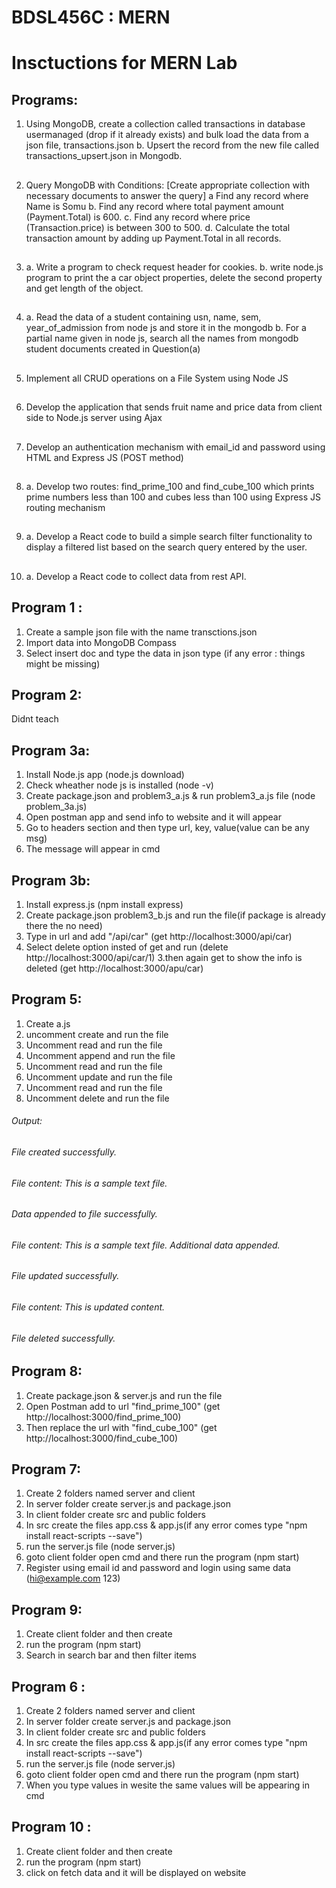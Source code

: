 # BDSL456C : MERN
# Insctuctions for MERN Lab

## Programs:
1. Using MongoDB, create a collection called transactions in database usermanaged (drop if it already exists)
and bulk load the data from a json file, transactions.json
b. Upsert the record from the new file called transactions_upsert.json in Mongodb.
##
2. Query MongoDB with Conditions: [Create appropriate collection with necessary documents to answer the
query]
a Find any record where Name is Somu
b. Find any record where total payment amount (Payment.Total) is 600.
c. Find any record where price (Transaction.price) is between 300 to 500.
d. Calculate the total transaction amount by adding up Payment.Total in all records.
##
3. a. Write a program to check request header for cookies.
b. write node.js program to print the a car object properties, delete the second property and get length of
the object.
##
4. a. Read the data of a student containing usn, name, sem, year_of_admission from node js and store it in
the mongodb
b. For a partial name given in node js, search all the names from mongodb student documents created in
Question(a)
##
5. Implement all CRUD operations on a File System using Node JS
##
6. Develop the application that sends fruit name and price data from client side to Node.js server using Ajax
##
7. Develop an authentication mechanism with email_id and password using HTML and Express JS (POST
method)
##
8. a. Develop two routes: find_prime_100 and find_cube_100 which prints prime numbers less than 100 and
cubes less than 100 using Express JS routing mechanism
##
9. a. Develop a React code to build a simple search filter functionality to display a filtered list based on the
search query entered by the user.
##
10. a. Develop a React code to collect data from rest API. 
## Program 1 :
1. Create a sample json file with the name transctions.json
2. Import data into MongoDB Compass 
3. Select insert doc and type the data in json type (if any error : things might be missing)
## Program 2:
Didnt teach
## Program 3a:
1. Install Node.js app (node.js download)
2. Check wheather node js is installed (node -v)
3. Create package.json and problem3_a.js & run problem3_a.js file (node problem_3a.js)
4. Open postman app and send info to website and it will appear 
5. Go to headers section and then type url, key, value(value can be any msg)
6. The message will appear in cmd
## Program 3b:
1. Install express.js (npm install express) 
2. Create package.json problem3_b.js and run the file(if package is already there the no need)
2. Type in url and add "/api/car" (get http://localhost:3000/api/car)
2. Select delete option insted of get and run (delete http://localhost:3000/api/car/1)
3.then again get to show the info is deleted (get http://localhost:3000/apu/car)
## Program 5:
1. Create a.js 
2. uncomment create and run the file
3. Uncomment read and run the file
4. Uncomment append and run the file
5. Uncomment read and run the file
6. Uncomment update and run the file
7. Uncomment read and run the file
8. Uncomment delete and run the file

###### Output:
###### File created successfully.


###### File content: This is a sample text file.

###### Data appended to file successfully.

###### File content: This is a sample text file. Additional data appended.

###### File updated successfully.

###### File content: This is updated content.

###### File deleted successfully.


## Program 8:
1. Create package.json & server.js and run the file
2. Open Postman add to url "find_prime_100" (get http://localhost:3000/find_prime_100) 
3. Then replace the url with "find_cube_100" (get http://localhost:3000/find_cube_100) 
## Program 7:
1. Create 2 folders named server and client 
2. In server folder create server.js and package.json
3. In client folder create src and public folders
4. In src create the files app.css & app.js(if any error comes type "npm install react-scripts --save")
5. run the server.js file (node server.js)
6. goto client folder open cmd and there run the program (npm start)
7. Register using email id and password and login using same data (hi@example.com 123)

## Program 9:
1. Create client folder and then create
2. run the program (npm start)
3. Search in search bar and then filter items
## Program 6 :
1. Create 2 folders named server and client 
2. In server folder create server.js and package.json
3. In client folder create src and public folders
4. In src create the files app.css & app.js(if any error comes type "npm install react-scripts --save")
5. run the server.js file (node server.js)
6. goto client folder open cmd and there run the program (npm start)
7. When you type values in wesite the same values will be appearing in cmd
## Program 10 :
1. Create client folder and then create
2. run the program (npm start)
3. click on fetch data and it will be displayed on website
